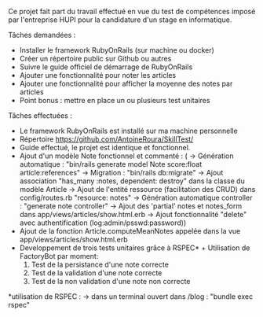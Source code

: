 Ce projet fait part du travail effectué en vue du test de compétences imposé par l'entreprise HUPI pour la candidature d'un stage en informatique.

Tâches demandées : 
- Installer le framework RubyOnRails (sur machine ou docker)
- Créer un répertoire public sur Github ou autres
- Suivre le guide officiel de démarrage de RubyOnRails
- Ajouter une fonctionnalité pour noter les articles
- Ajouter une fonctionnalité pour afficher la moyenne des notes par articles
- Point bonus : mettre en place un ou plusieurs test unitaires

Tâches effectuées :
- Le framework RubyOnRails est installé sur ma machine personnelle
- Répertoire https://github.com/AntoineRoura/SkillTest/
- Guide effectué, le projet est identique et fonctionnel.
- Ajout d'un modèle Note fonctionnel et commenté :
	( ->	Génération automatique : "bin/rails generate model Note score:float article:references"
		->	Migration : "bin/rails db:migrate"
		->  Ajout association "has_many :notes, dependent: destroy" dans la classe du modèle Article
		->	Ajout de l'entité ressource (facilitation des CRUD) dans config/routes.rb "resource: notes"
		->	Génération automatique controller : "generate note controller"
		->	Ajout des 'partial' notes et notes_form dans app/views/articles/show.html.erb
		->	Ajout fonctionnalité "delete" avec authentification (log:admin/psswd:password))
- Ajout de la fonction Article.computeMeanNotes appelée dans la vue app/views/articles/show.html.erb
- Developpement de trois tests unitaires grâce à RSPEC* + Utilisation de FactoryBot par moment:
	 1) Test de la persistance d'une note correcte
	 2) Test de la validation d'une note correcte
	 3) Test de la non validation d'une note non correcte


*utilisation de RSPEC :
  -> dans un terminal ouvert dans /blog : "bundle exec rspec"
